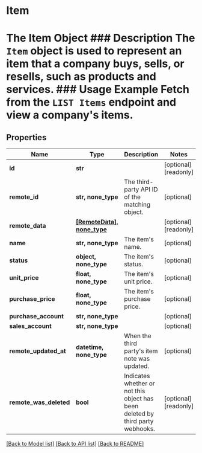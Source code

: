 # Item

# The Item Object ### Description The `Item` object is used to represent an item that a company buys, sells, or resells, such as products and services.  ### Usage Example Fetch from the `LIST Items` endpoint and view a company's items.

## Properties
Name | Type | Description | Notes
------------ | ------------- | ------------- | -------------
**id** | **str** |  | [optional] [readonly] 
**remote_id** | **str, none_type** | The third-party API ID of the matching object. | [optional] 
**remote_data** | [**[RemoteData], none_type**](RemoteData.md) |  | [optional] [readonly] 
**name** | **str, none_type** | The item&#39;s name. | [optional] 
**status** | **object, none_type** | The item&#39;s status. | [optional] 
**unit_price** | **float, none_type** | The item&#39;s unit price. | [optional] 
**purchase_price** | **float, none_type** | The item&#39;s purchase price. | [optional] 
**purchase_account** | **str, none_type** |  | [optional] 
**sales_account** | **str, none_type** |  | [optional] 
**remote_updated_at** | **datetime, none_type** | When the third party&#39;s item note was updated. | [optional] 
**remote_was_deleted** | **bool** | Indicates whether or not this object has been deleted by third party webhooks. | [optional] [readonly] 

[[Back to Model list]](../README.md#documentation-for-models) [[Back to API list]](../README.md#documentation-for-api-endpoints) [[Back to README]](../README.md)


